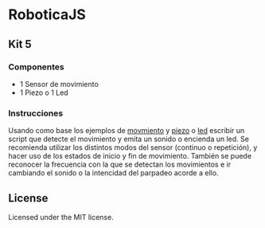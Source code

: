 # RoboticaJS

## Kit 5

### Componentes
- 1 Sensor de movimiento
- 1 Piezo o 1 Led

### Instrucciones
Usando como base los ejemplos de [movmiento](../examples/movement) y [piezo](../examples/piezo) o [led](../examples/led) escribir un script que detecte el movimiento y emita un sonido o encienda un led. Se recomienda utilizar los distintos modos del sensor (continuo o repetición), y hacer uso de los estados de inicio y fin de movimiento. También se puede reconocer la frecuencia con la que se detectan los movimientos e ir cambiando el sonido o la intencidad del parpadeo acorde a ello.   

## License
Licensed under the MIT license.
